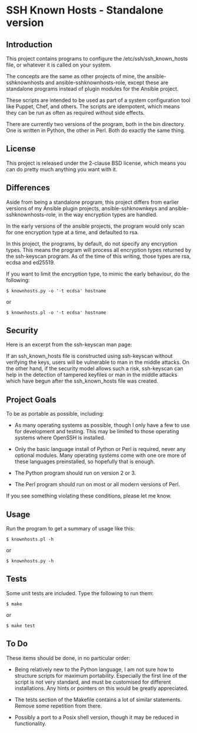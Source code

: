 # SSH Known Hosts - Standalone version


## Introduction

This project contains programs to configure the /etc/ssh/ssh_known_hosts file, or whatever it is called on your system.

The concepts are the same as other projects of mine, the ansible-sshknownhosts and ansible-sshknownhosts-role, except these are standalone programs instead of plugin modules for the Ansible project.

These scripts are intended to be used as part of a system configuration tool like Puppet, Chef, and others. The scripts are idempotent, which means they can be run as often as required without side effects.

There are currently two versions of the program, both in the bin directory. One is written in Python, the other in Perl. Both do exactly the same thing.


## License

This project is released under the 2-clause BSD license, which means you can do pretty much anything you want with it.


## Differences

Aside from being a standalone program, this project differs from earlier versions of my Ansible plugin projects, ansible-sshknownkeys and ansible-sshknownhosts-role, in the way encryption types are handled.

In the early versions of the ansible projects, the program would only scan for one encryption type at a time, and defaulted to rsa.

In this project, the programs, by default, do not specify any encryption types. This means the program will process all encryption types returned by the ssh-keyscan program. As of the time of this writing, those types are rsa, ecdsa and ed25519.

If you want to limit the encryption type, to mimic the early behaviour, do the following:

    $ knownhosts.py -o '-t ecdsa' hostname

or

    $ knownhosts.pl -o '-t ecdsa' hostname


## Security

Here is an excerpt from the ssh-keyscan man page:

If an ssh_known_hosts file is constructed using ssh-keyscan without verifying the keys, users will be vulnerable to man in the middle attacks. On the other hand, if the security model allows such a risk, ssh-keyscan can help in the detection of tampered keyfiles or man in the middle attacks which have begun after the ssh_known_hosts file was created.


## Project Goals

To be as portable as possible, including:

- As many operating systems as possible, though I only have a few to use for development and testing. This may be limited to those operating systems where OpenSSH is installed.

- Only the basic language install of Python or Perl is required, never any optional modules. Many operating systems come with one ore more of these languages preinstalled, so hopefully that is enough.

- The Python program should run on version 2 or 3.

- The Perl program should run on most or all modern versions of Perl.

If you see something violating these conditions, please let me know.


## Usage

Run the program to get a summary of usage like this:

    $ knownhosts.pl -h

or

    $ knownhosts.py -h


## Tests

Some unit tests are included. Type the following to run them:

    $ make

or

    $ make test


## To Do

These items should be done, in no particular order:

- Being relatively new to the Python language, I am not sure how to structure scripts for maximum portability. Especially the first line of the script is not very standard, and must be customised for different installations. Any hints or pointers on this would be greatly appreciated.

- The tests section of the Makefile contains a lot of similar statements. Remove some repetition from there.

- Possibly a port to a Posix shell version, though it may be reduced in functionality.
